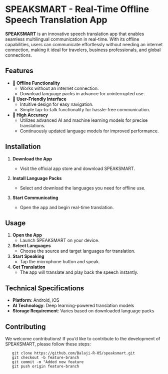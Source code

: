 # SPEAKSMART - Real-Time Offline Speech Translation App

**SPEAKSMART** is an innovative speech translation app that enables seamless multilingual communication in real-time. With its offline capabilities, users can communicate effortlessly without needing an internet connection, making it ideal for travelers, business professionals, and global connections.


## Features
- **🔹 Offline Functionality**
  - Works without an internet connection.
  - Download language packs in advance for uninterrupted use.
- **🔹 User-Friendly Interface**
  - Intuitive design for easy navigation.
  - Simple tap-to-talk functionality for hassle-free communication.
- **🔹 High Accuracy**
  - Utilizes advanced AI and machine learning models for precise translations.
  - Continuously updated language models for improved performance.


## Installation
1. **Download the App**
   - Visit the official app store and download SPEAKSMART.

2. **Install Language Packs**
   - Select and download the languages you need for offline use.

3. **Start Communicating**
   - Open the app and begin real-time translation.


## Usage
1. **Open the App**
   - Launch SPEAKSMART on your device.
2. **Select Languages**
   - Choose the source and target languages for translation.
3. **Start Speaking**
   - Tap the microphone button and speak.
4. **Get Translation**
   - The app will translate and play back the speech instantly.


## Technical Specifications
- **Platform**: Android, iOS
- **AI Technology**: Deep learning-powered translation models
- **Storage Requirement**: Varies based on downloaded language packs


## Contributing
We welcome contributions! If you’d like to contribute to the development of SPEAKSMART, please follow these steps:
```
   git clone https://github.com/Balaji-R-05/speaksmart.git
   git checkout -b feature-branch
   git commit -m "Added new feature
   git push origin feature-branch
